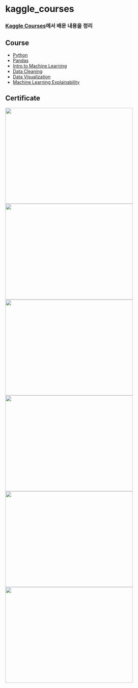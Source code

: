 # kaggle_courses

### [Kaggle Courses](https://www.kaggle.com/learn)에서 배운 내용을 정리


## Course
- [Python](https://github.com/Jalbin1307/kaggle_courses/tree/main/Python) 
- [Pandas](https://github.com/Jalbin1307/kaggle_courses/tree/main/Pandas) 
- [Intro to Machine Learning](https://github.com/Jalbin1307/kaggle_courses/tree/main/Intro_to_Machine_Learning) 
- [Data Cleaning](https://github.com/Jalbin1307/kaggle_courses/tree/main/Data_Cleaning)
- [Data Visualization](https://github.com/Jalbin1307/kaggle_courses/tree/main/Data_Visualization)
- [Machine Learning Explainability](https://github.com/Jalbin1307/kaggle_courses/tree/main/Machine_Learning_Explainability)




## Certificate

<img src="https://user-images.githubusercontent.com/70004933/126608806-4a31943b-17b8-4add-a8e3-dea1aa81079b.png" width="400" height="300"/>
<img src="https://user-images.githubusercontent.com/70004933/126753088-1314a277-56f7-4c73-a814-44a4a30f7de9.png" width="400" height="300"/>
<img src="https://user-images.githubusercontent.com/70004933/126921870-7e45402f-ee36-48c5-94fa-48df3f4760ec.png" width="400" height="300"/>
<img src="https://user-images.githubusercontent.com/70004933/127123616-26601b98-b189-42d0-a11c-ba25a62af9f1.png" width="400" height="300"/>
<img src="https://user-images.githubusercontent.com/70004933/127270658-24bd523b-1906-423a-9695-0f3d3e10c4af.png" width="400" height="300"/>
<img src="https://user-images.githubusercontent.com/70004933/127418226-4e82cadb-24fd-4756-95ac-ce6a25e1329d.png" width="400" height="300"/>

